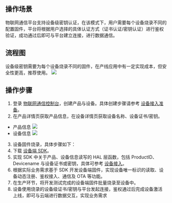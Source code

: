 
## 操作场景
物联网通信平台支持设备级密钥认证，在该模式下，用户需要每个设备烧录不同的配置固件，平台将根据用户选择的具体认证方式（证书认证/密钥认证）进行鉴权验证，成功通过后即可与平台建立连接，进行数据通信。


## 流程图
设备级密钥需要为每个设备烧录不同的固件，在产线应用中有一定实现成本，但安全性更高，推荐使用。
![](https://main.qcloudimg.com/raw/249bdb3a510bfffb6baa97bc683edb52.png)


## 操作步骤
1. 登录 [物联网通信控制台](https://console.cloud.tencent.com/iotcloud)，创建产品与设备。具体创建步骤请参考 [设备接入准备](https://cloud.tencent.com/document/product/634/14442)。
2. 在产品详情页获取产品信息，在设备详情页获取设备名称、设备证书/密钥。
 - 产品信息
![](https://main.qcloudimg.com/raw/a476789d863e6ed1fc9fd1fa02c6a7ae.png)
 - 设备信息
![](https://main.qcloudimg.com/raw/6b604058bb346fe87696a47046034624.png)
3. 设备固件烧录，具体步骤如下：
 1. 下载 [设备端 SDK](https://cloud.tencent.com/document/product/634/11928)。
 2. 实现 SDK 中关于产品、设备信息读写的 HAL 层函数，包括 ProductID、Devicename 与设备证书或密钥，具体可参考 [设备接入](https://cloud.tencent.com/document/product/634/35270)。
 3. 根据实际业务需求基于 SDK 开发设备端固件，实现设备唯一标识的读取、设备动态注册、鉴权接入、通信及 OTA 等功能。
 4. 在生产环节，将开发测试完成的设备端固件批量烧录至设备中。
4. 设备使用烧录的设备级证书/密钥与平台发起连接，鉴权通过后完成设备激活上线，即可与云端进行数据交互，实现业务需求

